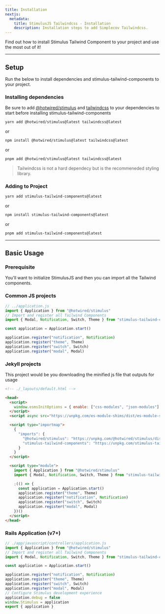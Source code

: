 ```yaml
---
title: Installation
nextjs:
  metadata:
    title: StimulusJS Tailwindcss - Installation
    description: Installation steps to add Simplecov Tailwindcss.
---
```



Find out how to install Stimulus Tailwind Component to your project and use the most out of it!

---

## Setup

Run the below to install dependencies and stimulus-tailwind-components to your project.

### Installing dependencies

Be sure to add [@hotwired/stimulus](https://stimulus.hotwired.dev/) and [tailwindcss](https://tailwindcss.com) to your dependencies to start before installing stimulus-tailwind-components

```bash
yarn add @hotwired/stimulus@latest tailwindcss@latest
```

or

```bash
npm install @hotwired/stimulus@latest tailwindcss@latest
```

or

```bash
pnpm add @hotwired/stimulus@latest tailwindcss@latest
```

> Tailwindcss is not a hard dependecy but is the recommeneded styling library.

### Adding to Project

```bash
yarn add stimulus-tailwind-components@latest
```

or

```bash
npm install stimulus-tailwind-components@latest
```

or

```bash
pnpm add stimulus-tailwind-components@latest
```

---

## Basic Usage

### Prerequisite

You'll want to initialize StimulusJS and then you can import all the Tailwind components.

### Common JS projects

```javascript
// ../application.js
import { Application } from "@hotwired/stimulus"
// Import and register all Tailwind Components
import { Modal, Notification, Switch, Theme } from "stimulus-tailwind-components"

const application = Application.start()

application.register("notification", Notification)
application.register("theme", Theme)
application.register("switch", Switch)
application.register("modal", Modal)
```

### Jekyll projects

This project would be you downloading the minified js file that outputs for usage

```html
<!-- ./_layouts/default.html -->

<head>
  <script>
    window.esmsInitOptions = { enable: ["css-modules", "json-modules"] }
  </script>
  <script async src="https://unpkg.com/es-module-shims/dist/es-module-shims.js"></script>

  <script type="importmap">
    {
      "imports": {
        "@hotwired/stimulus": "https://unpkg.com/@hotwired/stimulus/dist/stimulus.js",
        "stimulus-tailwind-components": "https://unpkg.com/stimulus-tailwind-components/dist/stimulus-tailwind-components.min.js"
      }
    }
  </script>

  <script type="module">
    import { Application } from "@hotwired/stimulus"
    import { Modal, Notification, Switch, Theme } from "stimulus-tailwind-components"

    ;(() => {
      const application = Application.start()
      application.register("theme", Theme)
      application.register("notification", Notification)
      application.register("switch", Switch)
      application.register("modal", Modal)
    })()
  </script>
</head>
```

### Rails Application (v7+)

```javascript
// ./app/javascript/controllers/application.js
import { Application } from "@hotwired/stimulus"
// Import and register all Tailwind Components
import { Modal, Notification, Switch, Theme } from "stimulus-tailwind-components"

const application = Application.start()

application.register("notification", Notification)
application.register("theme", Theme)
application.register("switch", Switch)
application.register("modal", Modal)
// Configure Stimulus development experience
application.debug = false
window.Stimulus = application
export { application }
```
